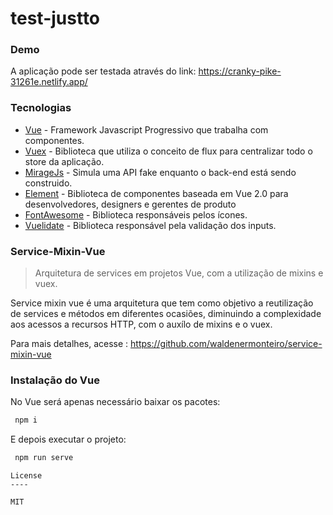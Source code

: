 # test-justto
### Demo
A aplicação pode ser testada através do link: https://cranky-pike-31261e.netlify.app/
### Tecnologias

* [Vue](https://br.vuejs.org/ "Vue") - Framework  Javascript Progressivo que trabalha com componentes.
* [Vuex](https://vuex.vuejs.org/ "Vuex") - Biblioteca que utiliza o conceito de flux para centralizar todo o store da aplicação.
* [MirageJs](https://miragejs.com/ "MirageJs") - Simula uma API fake enquanto o back-end está sendo construido.
* [Element](https://element.eleme.io/#/en-US "Element") - Biblioteca de componentes baseada em Vue 2.0 para desenvolvedores, designers e gerentes de produto
* [FontAwesome](https://fontawesome.com/ "FontAwesome") - Biblioteca responsáveis pelos ícones.
* [Vuelidate](https://vuelidate.js.org/ "Vuelidate") - Biblioteca responsável pela validação dos inputs.


### Service-Mixin-Vue
> Arquitetura de services em projetos Vue, com a utilização de mixins e vuex.

Service mixin vue é uma arquitetura que tem como objetivo a reutilização de services  e métodos em diferentes ocasiões, diminuindo a complexidade aos acessos a recursos HTTP, com o auxílo de mixins e o vuex.

Para mais detalhes, acesse : https://github.com/waldenermonteiro/service-mixin-vue

### Instalação do Vue

No Vue será apenas necessário baixar os pacotes:
```sh
 npm i
```
E depois executar o projeto:
```sh
 npm run serve
```
```
License
----

MIT


